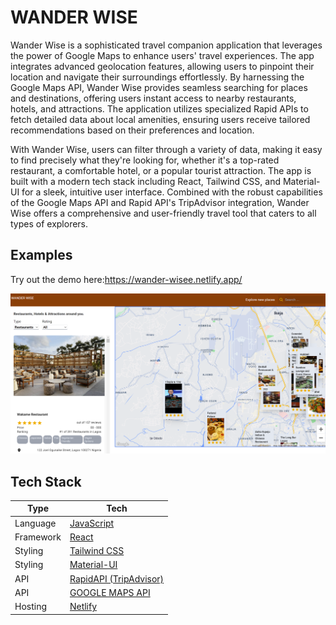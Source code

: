 # WANDER WISE

Wander Wise is a sophisticated travel companion application that leverages the power of Google Maps to enhance users' travel experiences. The app integrates advanced geolocation features, allowing users to pinpoint their location and navigate their surroundings effortlessly. By harnessing the Google Maps API, Wander Wise provides seamless searching for places and destinations, offering users instant access to nearby restaurants, hotels, and attractions. The application utilizes specialized Rapid APIs to fetch detailed data about local amenities, ensuring users receive tailored recommendations based on their preferences and location.

With Wander Wise, users can filter through a variety of data, making it easy to find precisely what they're looking for, whether it's a top-rated restaurant, a comfortable hotel, or a popular tourist attraction. The app is built with a modern tech stack including React, Tailwind CSS, and Material-UI for a sleek, intuitive user interface. Combined with the robust capabilities of the Google Maps API and Rapid API's TripAdvisor integration, Wander Wise offers a comprehensive and user-friendly travel tool that caters to all types of explorers.

## Examples

Try out the demo here:https://wander-wisee.netlify.app/

![WANDER_WISE_results_image](./public/images/wander_wise.png)

## Tech Stack

| Type      | Tech                                                                      |
| --------- | ------------------------------------------------------------------------- |
| Language  | [JavaScript](https://www.javascript.com/)                                 |
| Framework | [React](https://react.dev/)                                               |
| Styling   | [Tailwind CSS](https://tailwindcss.com/)                                  |
| Styling   | [Material-UI](https://mui.com/)                                           |
| API       | [RapidAPI (TripAdvisor)](https://rapidapi.com/apidojo/api/travel-advisor) |
| API       | [GOOGLE MAPS API](https://console.cloud.google.com)                       |
| Hosting   | [Netlify](https://netlify.com)                                            |
